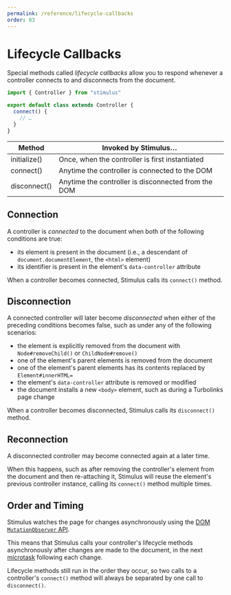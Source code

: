 ```yaml
---
permalink: /reference/lifecycle-callbacks
order: 03
---
```


# Lifecycle Callbacks

Special methods called _lifecycle callbacks_ allow you to respond whenever a controller connects to and disconnects from the document.

```js
import { Controller } from "stimulus"

export default class extends Controller {
  connect() {
    // …
  }
}
```

Method       | Invoked by Stimulus…
------------ | --------------------
initialize() | Once, when the controller is first instantiated
connect()    | Anytime the controller is connected to the DOM
disconnect() | Anytime the controller is disconnected from the DOM

## Connection

A controller is _connected_ to the document when both of the following conditions are true:

* its element is present in the document (i.e., a descendant of `document.documentElement`, the `<html>` element)
* its identifier is present in the element's `data-controller` attribute

When a controller becomes connected, Stimulus calls its `connect()` method.

## Disconnection

A connected controller will later become _disconnected_ when either of the preceding conditions becomes false, such as under any of the following scenarios:

* the element is explicitly removed from the document with `Node#removeChild()` or `ChildNode#remove()`
* one of the element's parent elements is removed from the document
* one of the element's parent elements has its contents replaced by `Element#innerHTML=`
* the element's `data-controller` attribute is removed or modified
* the document installs a new `<body>` element, such as during a Turbolinks page change

When a controller becomes disconnected, Stimulus calls its `disconnect()` method.

## Reconnection

A disconnected controller may become connected again at a later time.

When this happens, such as after removing the controller's element from the document and then re-attaching it, Stimulus will reuse the element's previous controller instance, calling its `connect()` method multiple times.

## Order and Timing

Stimulus watches the page for changes asynchronously using the [DOM `MutationObserver` API](https://developer.mozilla.org/en-US/docs/Web/API/MutationObserver).

This means that Stimulus calls your controller's lifecycle methods asynchronously after changes are made to the document, in the next [microtask](https://jakearchibald.com/2015/tasks-microtasks-queues-and-schedules/) following each change.

Lifecycle methods still run in the order they occur, so two calls to a controller's `connect()` method will always be separated by one call to `disconnect()`.
